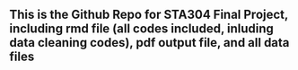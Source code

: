 ## This is the Github Repo for STA304 Final Project, including rmd file (all codes included, inluding data cleaning codes), pdf output file, and all data files
